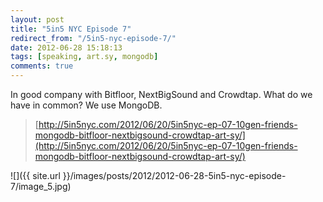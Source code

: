 ```yaml
---
layout: post
title: "5in5 NYC Episode 7"
redirect_from: "/5in5-nyc-episode-7/"
date: 2012-06-28 15:18:13
tags: [speaking, art.sy, mongodb]
comments: true
---
```

In good company with Bitfloor, NextBigSound and Crowdtap. What do we have in common? We use MongoDB.

> [http://5in5nyc.com/2012/06/20/5in5nyc-ep-07-10gen-friends-mongodb-bitfloor-nextbigsound-crowdtap-art-sy/](http://5in5nyc.com/2012/06/20/5in5nyc-ep-07-10gen-friends-mongodb-bitfloor-nextbigsound-crowdtap-art-sy/)

![]({{ site.url }}/images/posts/2012/2012-06-28-5in5-nyc-episode-7/image_5.jpg)

